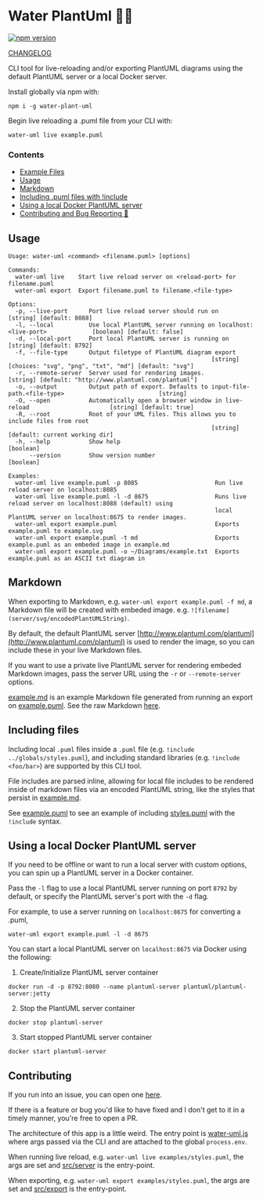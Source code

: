 # Water PlantUml :seedling::droplet:

[![npm version](https://badge.fury.io/js/water-plant-uml.svg)](https://badge.fury.io/js/water-plant-uml)

[CHANGELOG](https://github.com/Ebonsignori/plant-uml-water/blob/main/CHANGELOG.md)

CLI tool for live-reloading and/or exporting PlantUML diagrams using the default PlantUML server or a local Docker server.

Install globally via npm with:

```
npm i -g water-plant-uml
```

Begin live reloading a .puml file from your CLI with:

```
water-uml live example.puml
```

### Contents

- [Example Files](https://github.com/Ebonsignori/plant-uml-water/tree/master/examples)
- [Usage](#usage)
- [Markdown](#markdown)
- [Including .puml files with !include](#including-files)
- [Using a local Docker PlantUML server](#using-a-local-docker-plantuml-server)
- [Contributing and Bug Reporting :bug:](#contributing)

## Usage

```
Usage: water-uml <command> <filename.puml> [options]

Commands:
  water-uml live    Start live reload server on <reload-port> for filename.puml
  water-uml export  Export filename.puml to filename.<file-type>

Options:
  -p, --live-port      Port live reload server should run on                                    [string] [default: 8088]
  -l, --local          Use local PlantUML server running on localhost:<live-port>             [boolean] [default: false]
  -d, --local-port     Port local PlantUML server is running on                                 [string] [default: 8792]
  -f, --file-type      Output filetype of PlantUML diagram export
                                                          [string] [choices: "svg", "png", "txt", "md"] [default: "svg"]
  -r, --remote-server  Server used for rendering images.          [string] [default: "http://www.plantuml.com/plantuml"]
  -o, --output         Output path of export. Defaults to input-file-path.<file-type>                           [string]
  -O, --open           Automatically open a browser window in live-reload                       [string] [default: true]
  -R, --root           Root of your UML files. This allows you to include files from root
                                                          [string] [default: current working dir]
  -h, --help           Show help                                                                               [boolean]
      --version        Show version number                                                                     [boolean]

Examples:
  water-uml live example.puml -p 8085                      Run live reload server on localhost:8085
  water-uml live example.puml -l -d 8675                   Runs live reload server on localhost:8088 (default) using
                                                           local PlantUML server on localhost:8675 to render images.
  water-uml export example.puml                            Exports example.puml to example.svg
  water-uml export example.puml -t md                      Exports example.puml as an embeded image in example.md
  water-uml export example.puml -o ~/Diagrams/example.txt  Exports example.puml as an ASCII txt diagram in
```

## Markdown

When exporting to Markdown, e.g. `water-uml export example.puml -f md`, a Markdown file will be created with embeded image. e.g. `![filename](server/svg/encodedPlantUMLString)`.

By default, the default PlantUML server [http://www.plantuml.com/plantuml](http://www.plantuml.com/plantuml) is used to render the image, so you can include these in your live Markdown files.

If you want to use a private live PlantUML server for rendering embeded Markdown images, pass the server URL using the `-r` or `--remote-server` options.

[example.md](https://github.com/Ebonsignori/plant-uml-water/blob/master/examples/example.md) is an example Markdown file generated from running an export on [example.puml](https://github.com/Ebonsignori/plant-uml-water/blob/master/examples/example.puml). See the raw Markdown [here](https://raw.githubusercontent.com/Ebonsignori/plant-uml-water/master/examples/example.md).

## Including files

Including local `.puml` files inside a `.puml` file (e.g. `!include ../globals/styles.puml`), and including standard libraries (e.g. `!include <foo/bar>`) are supported by this CLI tool.

File includes are parsed inline, allowing for local file includes to be rendered inside of markdown files via an encoded PlantUML string, like the styles that persist in [example.md](https://github.com/Ebonsignori/plant-uml-water/blob/master/examples/example.md).

See [example.puml](https://github.com/Ebonsignori/plant-uml-water/blob/master/examples/example.puml) to see an example of including [styles.puml](https://github.com/Ebonsignori/plant-uml-water/blob/master/examples/styles.puml) with the `!include` syntax.

## Using a local Docker PlantUML server

If you need to be offline or want to run a local server with custom options, you can spin up a PlantUML server in a Docker container.

Pass the `-l` flag to use a local PlantUML server running on port `8792` by default, or specify the PlantUML server's port with the `-d` flag.

For example, to use a server running on `localhost:8675` for converting a .puml,

```
water-uml export example.puml -l -d 8675
```

You can start a local PlantUML server on `localhost:8675` via Docker using the following:

1. Create/Initialize PlantUML server container

```
docker run -d -p 8792:8080 --name plantuml-server plantuml/plantuml-server:jetty
```

2. Stop the PlantUML server container

```
docker stop plantuml-server
```

3. Start stopped PlantUML server container

```
docker start plantuml-server
```

## Contributing

If you run into an issue, you can open one [here](https://github.com/Ebonsignori/plant-uml-water/issues).

If there is a feature or bug you'd like to have fixed and I don't get to it in a timely manner, you're free to open a PR.

The architecture of this app is a little weird. The entry point is [water-uml.js](./water-uml.js) where args passed via the CLI and are attached to the global `process.env`.

When running live reload, e.g. `water-uml live examples/styles.puml`, the args are set and [src/server](./src/server.js) is the entry-point.

When exporting, e.g. `water-uml export examples/styles.puml`, the args are set and [src/export](./src/export.js) is the entry-point.
